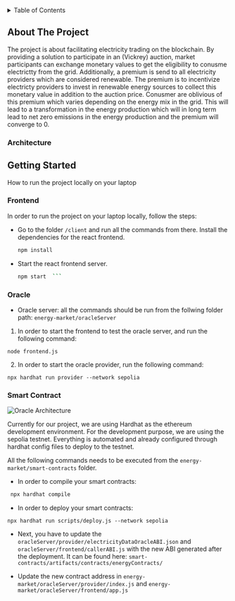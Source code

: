 <!-- Improved compatibility of back to top link: See: https://github.com/othneildrew/Best-README-Template/pull/73 -->
<a name="readme-top"></a>

<!-- TABLE OF CONTENTS -->
<details>
  <summary>Table of Contents</summary>
  <ol>
    <li>
      <a href="#about-the-project">About The Project</a>
    </li>
    <li>
      <a href="#about-the-project">Architecture</a>
    </li>
    <li>
      <a href="#getting-started">Getting Started</a>
      <ul>
        <li><a href="#prerequisites">Frontend</a></li>
        <li><a href="#installation">Oracle</a></li>
        <li><a href="#installation">Smart Contract</a></li>
      </ul>
</details>



<!-- ABOUT THE PROJECT -->
## About The Project

The project is about facilitating electricity trading on the blockchain.
By providing a solution to participate in an (Vickrey) auction, market participants
can exchange monetary values to get the eligibility to conusme electrictty from the grid.
Additionally, a premium is send to all electricity providers which are considered renewable.
The premium is to incentivize electricty providers to invest in renewable energy sources to collect 
this monetary value in addition to the auction price. Conusmer are oblivious of this premium which varies 
depending on the energy mix in the grid. This will lead to a transformation in the energy production which will in long
term lead to net zero emissions in the energy production and the premium will converge to 0.

### Architecture


<!-- GETTING STARTED -->
## Getting Started

How to run the project locally on your laptop

### Frontend 

In order to run the project on your laptop locally, follow the steps:
* Go to the folder `/client` and run all the commands from there. Install the dependencies for the react frontend.
  ```sh
  npm install
  ```
* Start the react frontend server.
  ```sh
  npm start  ```


### Oracle
- Oracle server: all the commands should be run from the follwing folder path: `energy-market/oracleServer`
1. In order to start the frontend to test the oracle server,  and run the following command:
```
node frontend.js
```
2. In order to start the oracle provider, run the following command:
```
npx hardhat run provider --network sepolia 
```
### Smart Contract 

![Oracle Architecture](images/oracle_architecture.png)

Currently for our project, we are using Hardhat as the ethereum development environment. For the development purpose, we are using the sepolia testnet. Everything is automated and already configured through hardhat config files to deploy to the testnet.

All the following commands needs to be executed from the `energy-market/smart-contracts` folder.
- In order to compile your smart contracts:
```sh
 npx hardhat compile
```
- In order to deploy your smart contracts:
```
npx hardhat run scripts/deploy.js --network sepolia

```
- Next, you have to update the `oracleServer/provider/electricityDataOracleABI.json` and `oracleServer/frontend/callerABI.js` with the new ABI generated after the deployment. It can be found here: `smart-contracts/artifacts/contracts/energyContracts/`

- Update the new contract address in `energy-market/oracleServer/provider/index.js` and `energy-market/oracleServer/frontend/app.js`


